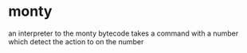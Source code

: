 # monty
an interpreter to the monty bytecode
takes a command with a number which detect the action to on the number
